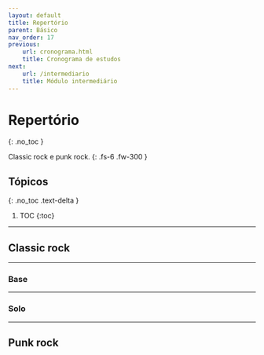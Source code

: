 ```yaml
---
layout: default
title: Repertório
parent: Básico
nav_order: 17
previous:
    url: cronograma.html
    title: Cronograma de estudos
next:
    url: /intermediario
    title: Módulo intermediário
---
```


# Repertório
{: .no_toc }

Classic rock e punk rock.
{: .fs-6 .fw-300 }

## Tópicos
{: .no_toc .text-delta }

1. TOC
{:toc}

---

## Classic rock

---

### Base

---

### Solo

---

## Punk rock
